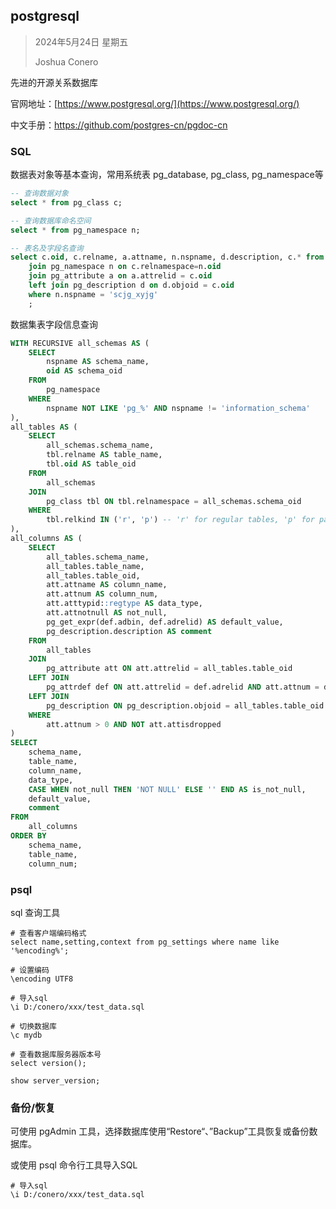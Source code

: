 ## postgresql

> 2024年5月24日 星期五
>
> Joshua Conero



先进的开源关系数据库



官网地址：[https://www.postgresql.org/](https://www.postgresql.org/)

中文手册：https://github.com/postgres-cn/pgdoc-cn



### SQL

数据表对象等基本查询，常用系统表 pg_database, pg_class, pg_namespace等

```sql
-- 查询数据对象
select * from pg_class c;

-- 查询数据库命名空间
select * from pg_namespace n;

-- 表名及字段名查询
select c.oid, c.relname, a.attname, n.nspname, d.description, c.* from pg_class c 
	join pg_namespace n on c.relnamespace=n.oid
	join pg_attribute a on a.attrelid = c.oid
	left join pg_description d on d.objoid = c.oid
	where n.nspname = 'scjg_xyjg'
	;
```



数据集表字段信息查询

```sql
WITH RECURSIVE all_schemas AS (
    SELECT 
        nspname AS schema_name,
        oid AS schema_oid
    FROM 
        pg_namespace
    WHERE 
        nspname NOT LIKE 'pg_%' AND nspname != 'information_schema'
),
all_tables AS (
    SELECT 
        all_schemas.schema_name,
        tbl.relname AS table_name,
        tbl.oid AS table_oid
    FROM 
        all_schemas
    JOIN 
        pg_class tbl ON tbl.relnamespace = all_schemas.schema_oid
    WHERE 
        tbl.relkind IN ('r', 'p') -- 'r' for regular tables, 'p' for partitioned tables
),
all_columns AS (
    SELECT 
        all_tables.schema_name,
        all_tables.table_name,
        all_tables.table_oid,
        att.attname AS column_name,
        att.attnum AS column_num,
        att.atttypid::regtype AS data_type,
        att.attnotnull AS not_null,
        pg_get_expr(def.adbin, def.adrelid) AS default_value,
        pg_description.description AS comment
    FROM 
        all_tables
    JOIN 
        pg_attribute att ON att.attrelid = all_tables.table_oid
    LEFT JOIN 
        pg_attrdef def ON att.attrelid = def.adrelid AND att.attnum = def.adnum
    LEFT JOIN 
        pg_description ON pg_description.objoid = all_tables.table_oid AND pg_description.objsubid = att.attnum
    WHERE 
        att.attnum > 0 AND NOT att.attisdropped
)
SELECT 
    schema_name,
    table_name,
    column_name,
    data_type,
    CASE WHEN not_null THEN 'NOT NULL' ELSE '' END AS is_not_null,
    default_value,
    comment
FROM 
    all_columns
ORDER BY 
    schema_name, 
    table_name, 
    column_num;
```









### psql

sql 查询工具

```shell
# 查看客户端编码格式
select name,setting,context from pg_settings where name like '%encoding%';

# 设置编码
\encoding UTF8

# 导入sql
\i D:/conero/xxx/test_data.sql

# 切换数据库
\c mydb

# 查看数据库服务器版本号
select version();

show server_version;
```





### 备份/恢复

可使用 pgAdmin 工具，选择数据库使用“Restore“、”Backup”工具恢复或备份数据库。



或使用 psql 命令行工具导入SQL

```shell
# 导入sql
\i D:/conero/xxx/test_data.sql
```

